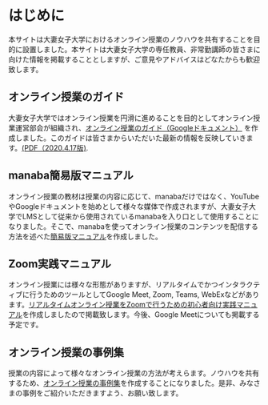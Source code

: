 # はじめに

本サイトは大妻女子大学におけるオンライン授業のノウハウを共有することを目的に設置しました。本サイトは大妻女子大学の専任教員、非常勤講師の皆さまに向けた情報を掲載することとしますが、ご意見やアドバイスはどなたからも歓迎致します。

## オンライン授業のガイド

大妻女子大学ではオンライン授業を円滑に進めることを目的としてオンライン授業運営部会が組織され、[オンライン授業のガイド（Googleドキュメント）](https://docs.google.com/document/d/1je_Nxp-yftXYeSZiQAcE9BLkWb3yOXL3Xqk_vZy6PKI/edit#) を作成しました。このガイドは皆さまからいただいた最新の情報を反映していきます。[(PDF（2020.4.17版)](docs/doc01.pdf).

## manaba簡易版マニュアル

オンライン授業の教材は授業の内容に応じて、manabaだけではなく、YouTubeやGoogleドキュメントを始めとして様々な媒体で作成されますが、大妻女子大学でLMSとして従来から使用されているmanabaを入り口として使用することになりました。そこで、manabaを使ってオンライン授業のコンテンツを配信する方法を述べた[簡易版マニュアル](docs/doc02.pdf)を作成しました。

## Zoom実践マニュアル

オンライン授業には様々な形態がありますが、リアルタイムでかつインタラクティブに行うためのツールとしてGoogle Meet, Zoom, Teams, WebExなどがあります。[リアルタイムオンライン授業をZoomで行うための初心者向け実践マニュアル](docs/doc03.pdf)を作成しましたので掲載致します。今後、Google Meetについても掲載する予定です。

## オンライン授業の事例集

授業の内容によって様々なオンライン授業の方法が考えらます。ノウハウを共有するため、[オンライン授業の事例集](https://docs.google.com/document/d/1PODb_z6a17A-Odvh-Yw7afDbHK33U1Ag008JlUQc6s0/edit?usp=sharing)を作成することになりました。是非、みなさまの事例をご紹介いただきますよう、お願い致します。
